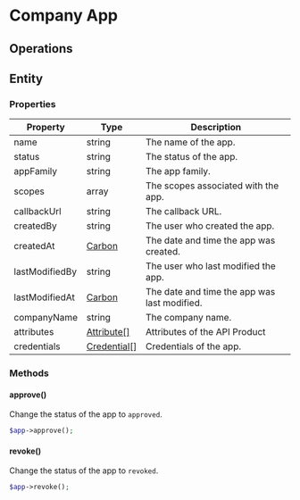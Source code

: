 # Company App

## Operations


## Entity 

### Properties

| Property | Type                                      | Description |
| -------- |-------------------------------------------| ----------- |
| name | string                                    | The name of the app. |
| status | string                                    | The status of the app. |
| appFamily | string                                    | The app family. |
| scopes | array                                     | The scopes associated with the app. |
| callbackUrl | string                                    | The callback URL. |
| createdBy | string                                    | The user who created the app. |
| createdAt | [Carbon](https://carbon.nesbot.com/docs/) | The date and time the app was created. |
| lastModifiedBy | string                                    | The user who last modified the app. |
| lastModifiedAt | [Carbon](https://carbon.nesbot.com/docs/) | The date and time the app was last modified. |
| companyName | string                                    | The company name. |
| attributes  | [Attribute[]](attribute.html)             | Attributes of the API Product |
| credentials | [Credential[]](app-key.html)              | Credentials of the app. |

### Methods

#### approve()
Change the status of the app to `approved`.
```php
$app->approve();
```

#### revoke()
Change the status of the app to `revoked`.
```php
$app->revoke();
```



